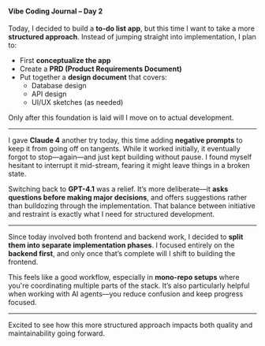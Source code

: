 #### Vibe Coding Journal – Day 2

Today, I decided to build a **to-do list app**, but this time I want to take a more **structured approach**. Instead of jumping straight into implementation, I plan to:

- First **conceptualize the app**
- Create a **PRD (Product Requirements Document)**
- Put together a **design document** that covers:
  - Database design
  - API design
  - UI/UX sketches (as needed)

Only after this foundation is laid will I move on to actual development.

---

I gave **Claude 4** another try today, this time adding **negative prompts** to keep it from going off on tangents. While it worked initially, it eventually forgot to stop—again—and just kept building without pause. I found myself hesitant to interrupt it mid-stream, fearing it might leave things in a broken state.

Switching back to **GPT-4.1** was a relief. It’s more deliberate—it **asks questions before making major decisions**, and offers suggestions rather than bulldozing through the implementation. That balance between initiative and restraint is exactly what I need for structured development.

---

Since today involved both frontend and backend work, I decided to **split them into separate implementation phases**. I focused entirely on the **backend first**, and only once that’s complete will I shift to building the frontend.

This feels like a good workflow, especially in **mono-repo setups** where you're coordinating multiple parts of the stack. It’s also particularly helpful when working with AI agents—you reduce confusion and keep progress focused.

---

Excited to see how this more structured approach impacts both quality and maintainability going forward.
